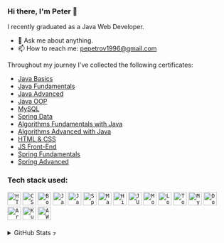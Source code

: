 ### Hi there, I'm Peter 👋

I recently graduated as a Java Web Developer.

- 💬 Ask me about anything.
- 📫 How to reach me: pepetrov1996@gmail.com

Throughout my journey I've collected the following certificates:

<ul>
  <li><a href="https://softuni.bg/certificates/details/142247/02c6afca">Java Basics</a></li>
  <li><a href="https://softuni.bg/certificates/details/148520/dda11e35">Java Fundamentals</a></li>
  <li><a href="https://softuni.bg/certificates/details/161712/9d6ac1d2">Java Advanced</a></li>
  <li><a href="https://softuni.bg/certificates/details/168960/cee775d1">Java OOP</a></li>
  <li><a href="https://softuni.bg/certificates/details/172087/ccbf3814">MySQL</a></li>
  <li><a href="https://softuni.bg/certificates/details/180497/274448dc">Spring Data</a></li>
  <li><a href="https://softuni.bg/certificates/details/176658/60735c94">Algorithms Fundamentals with Java</a></li>
  <li><a href="https://softuni.bg/certificates/details/184512/0f988bff">Algorithms Advanced with Java</a></li>
  <li><a href="https://softuni.bg/certificates/details/190665/6b7ef87a">HTML & CSS</a></li>
  <li><a href="https://softuni.bg/certificates/details/199086/9a35a9ae">JS Front-End</a></li>
  <li><a href="https://softuni.bg/certificates/details/219276/a9c177e5">Spring Fundamentals</a></li>
  <li><a href="https://softuni.bg/certificates/details/223302/3b97ef87">Spring Advanced</a></li>
</ul>


### Tech stack used:
<div>
	<code><img width="30" src="https://user-images.githubusercontent.com/25181517/192158954-f88b5814-d510-4564-b285-dff7d6400dad.png" alt="HTML" title="HTML"/></code>
	<code><img width="30" src="https://user-images.githubusercontent.com/25181517/183898674-75a4a1b1-f960-4ea9-abcb-637170a00a75.png" alt="CSS" title="CSS"/></code>
	<code><img width="30" src="https://user-images.githubusercontent.com/25181517/183898054-b3d693d4-dafb-4808-a509-bab54cf5de34.png" alt="Bootstrap" title="Bootstrap"/></code>
	<code><img width="30" src="https://user-images.githubusercontent.com/25181517/117447155-6a868a00-af3d-11eb-9cfe-245df15c9f3f.png" alt="JavaScript" title="JavaScript"/></code>
	<code><img width="30" src="https://cdn.jsdelivr.net/gh/devicons/devicon@latest/icons/java/java-original.svg" alt="Java" title="Java"/></code>
	<code><img width="30" src="https://user-images.githubusercontent.com/25181517/117201470-f6d56780-adec-11eb-8f7c-e70e376cfd07.png" alt="Spring" title="Spring"/></code>
	<code><img width="30" src="https://cdn.jsdelivr.net/gh/devicons/devicon@latest/icons/maven/maven-original.svg" alt="Maven" title="Maven"/></code>
	<code><img width="30" src="https://cdn.jsdelivr.net/gh/devicons/devicon@latest/icons/hibernate/hibernate-original-wordmark.svg" alt="Hibernate" title="Hibernate"/></code>
	<code><img width="30" src="https://cdn.jsdelivr.net/gh/devicons/devicon@latest/icons/junit/junit-original-wordmark.svg" alt="JUnit" title="JUnit"/></code>
	<code><img width="30" src="https://user-images.githubusercontent.com/25181517/183892181-ad32b69e-3603-418c-b8e7-99e976c2a784.png" alt="Mocikto" title="Mocikto"/></code>
	<code><img width="30" src="https://user-images.githubusercontent.com/25181517/190229463-87fa862f-ccf0-48da-8023-940d287df610.png" alt="Lombok" title="Lombok"/></code>
	<code><img width="30" src="https://user-images.githubusercontent.com/25181517/183894676-137319b5-1364-4b6a-ba4f-e9fc94ddc4aa.png" alt="Tomcat" title="Tomcat"/></code>
	<code><img width="30" src="https://cdn.jsdelivr.net/gh/devicons/devicon@latest/icons/mysql/mysql-original.svg" alt="MySQL" title="MySQL"/></code>
	<code><img width="30" src="https://cdn.jsdelivr.net/gh/devicons/devicon@latest/icons/docker/docker-original.svg" alt="Docker" title="Docker"/></code>
	<code><img width="30" src="https://cdn.jsdelivr.net/gh/devicons/devicon@latest/icons/argocd/argocd-original.svg" alt="ArgoCD" title="ArgoCD"/></code>
	<code><img width="30" src="https://cdn.jsdelivr.net/gh/devicons/devicon@latest/icons/kubernetes/kubernetes-original.svg" alt="Kubernetes" title="Kubernetes"/></code>
 	<code><img width="30" src="https://cdn.jsdelivr.net/gh/devicons/devicon@latest/icons/amazonwebservices/amazonwebservices-original-wordmark.svg" alt="AWS" title="AWS"/></code>
</div>

<br>

<details>
  <summary>GitHub Stats <img height="12em" src="https://github.githubassets.com/images/icons/emoji/unicode/26a1.png?v8" alt="zap" title="zap"/></summary>
<br>

![](https://komarev.com/ghpvc/?username=PePetrov96)

<br>

![PePetrov96's Stats](https://github-readme-stats.vercel.app/api?username=PePetrov96&theme=cobalt&show_icons=true&hide_border=true&count_private=true)

![PePetrov96's Streak](https://github-readme-streak-stats.herokuapp.com/?user=PePetrov96&theme=cobalt&hide_border=true)

![PePetrov96's Top Languages](https://github-readme-stats.vercel.app/api/top-langs/?username=PePetrov96&theme=cobalt&show_icons=true&hide_border=true&layout=compact)

<br>

## Star History

[![Star History Chart](https://api.star-history.com/svg?repos=PePetrov96/EpicByte,PePetrov96/SoftUni_Software_Engineering&type=Date)](https://star-history.com/#PePetrov96/EpicByte&PePetrov96/SoftUni_Software_Engineering&Date)

</details>


